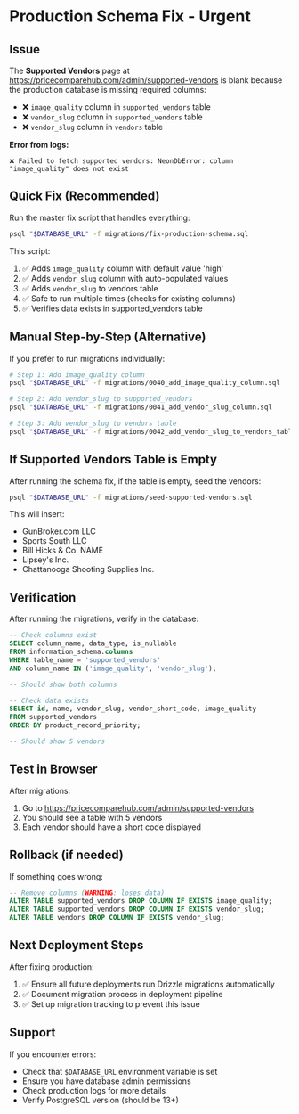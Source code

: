 # Production Schema Fix - Urgent

## Issue
The **Supported Vendors** page at https://pricecomparehub.com/admin/supported-vendors is blank because the production database is missing required columns:
- ❌ `image_quality` column in `supported_vendors` table
- ❌ `vendor_slug` column in `supported_vendors` table
- ❌ `vendor_slug` column in `vendors` table

**Error from logs:**
```
❌ Failed to fetch supported vendors: NeonDbError: column "image_quality" does not exist
```

## Quick Fix (Recommended)

Run the master fix script that handles everything:

```bash
psql "$DATABASE_URL" -f migrations/fix-production-schema.sql
```

This script:
1. ✅ Adds `image_quality` column with default value 'high'
2. ✅ Adds `vendor_slug` column with auto-populated values
3. ✅ Adds `vendor_slug` to vendors table
4. ✅ Safe to run multiple times (checks for existing columns)
5. ✅ Verifies data exists in supported_vendors table

## Manual Step-by-Step (Alternative)

If you prefer to run migrations individually:

```bash
# Step 1: Add image_quality column
psql "$DATABASE_URL" -f migrations/0040_add_image_quality_column.sql

# Step 2: Add vendor_slug to supported_vendors
psql "$DATABASE_URL" -f migrations/0041_add_vendor_slug_column.sql

# Step 3: Add vendor_slug to vendors table
psql "$DATABASE_URL" -f migrations/0042_add_vendor_slug_to_vendors_table.sql
```

## If Supported Vendors Table is Empty

After running the schema fix, if the table is empty, seed the vendors:

```bash
psql "$DATABASE_URL" -f migrations/seed-supported-vendors.sql
```

This will insert:
- GunBroker.com LLC
- Sports South LLC
- Bill Hicks & Co. NAME
- Lipsey's Inc.
- Chattanooga Shooting Supplies Inc.

## Verification

After running the migrations, verify in the database:

```sql
-- Check columns exist
SELECT column_name, data_type, is_nullable 
FROM information_schema.columns 
WHERE table_name = 'supported_vendors' 
AND column_name IN ('image_quality', 'vendor_slug');

-- Should show both columns

-- Check data exists
SELECT id, name, vendor_slug, vendor_short_code, image_quality 
FROM supported_vendors 
ORDER BY product_record_priority;

-- Should show 5 vendors
```

## Test in Browser

After migrations:
1. Go to https://pricecomparehub.com/admin/supported-vendors
2. You should see a table with 5 vendors
3. Each vendor should have a short code displayed

## Rollback (if needed)

If something goes wrong:

```sql
-- Remove columns (WARNING: loses data)
ALTER TABLE supported_vendors DROP COLUMN IF EXISTS image_quality;
ALTER TABLE supported_vendors DROP COLUMN IF EXISTS vendor_slug;
ALTER TABLE vendors DROP COLUMN IF EXISTS vendor_slug;
```

## Next Deployment Steps

After fixing production:
1. ✅ Ensure all future deployments run Drizzle migrations automatically
2. ✅ Document migration process in deployment pipeline
3. ✅ Set up migration tracking to prevent this issue

## Support

If you encounter errors:
- Check that `$DATABASE_URL` environment variable is set
- Ensure you have database admin permissions
- Check production logs for more details
- Verify PostgreSQL version (should be 13+)

